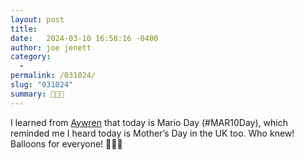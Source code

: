 ```yaml
---
layout: post
title:  
date:   2024-03-10 16:58:16 -0400
author: joe jenett
category:
  -  
permalink: /031024/
slug: "031024"
summary: 🎈🎈🎈
---
```

<p>
	I learned from <a href="https://gamepad.club/@Aywren">Aywren</a> that today is Mario Day (#MAR10Day), which reminded me I heard today is Mother’s Day in the UK too. Who knew! Balloons for everyone! 🎈🎈🎈
</p>
<p>
	<a href="https://brid.gy/publish/mastodon"></a>
</p>
